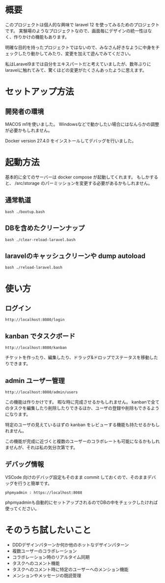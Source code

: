 # 概要
このプロジェクトは個人的な興味で laravel 12 を使ってみるためのプロジェクトです。
実験場のようなプロジェクトなので、画面毎にデザインの統一性はなく、作りかけの機能もあります。

明確な目的を持ったプロジェクトではないので、みなさん好きなように中身をチェックしたり動かしてみたり、変更を加えて遊んでみてください。

私はLaravel9までは自分をエキスパートだと考えていましたが、数年ぶりにlaravelに触れてみて、驚くほどの変更がたくさんあったように思えます。

# セットアップ方法
## 開発者の環境
MACOS m1を使いました。
Windowsなどで動かしたい場合にはなんらかの調整が必要かもしれません。

Docker version 27.4.0 をインストールしてデバッグを行いました。

# 起動方法
基本的に全てのサーバーは docker compose が起動してくれます。
もしかすると、 /src/storage のパーミッションを変更する必要があるかもしれません。

## 通常軌道

    bash ./bootup.bash

## DBを含めたクリーンナップ

    bash ./clear-reload-laravel.bash

## laravelのキャッシュクリーンや dump autoload

    bash ./reload-laravel.bash


# 使い方
## ログイン

    http://localhost:8080/login

## kanban でタスクボード

    http://localhost:8080/kanban

チケットを作ったり、編集したり、ドラッグ&ドロップでステータスを移動したりできます。

## admin ユーザー管理

    http://localhost:8080/admin/users

この機能は作りかけです。
暇な時に完成させるかもしれません。
kanbanで全てのタスクを編集したり削除したりできるほか、ユーザの登録や削除もできるようになります。

特定のユーザの見えているはずの kanban をレビューする機能も持たせるかもしれません。

この機能が完成に近づくと複数のユーザーのコラボレートも可能になるかもしれませんが、それは私の気分次第です。

## デバッグ情報
VSCode 向けのデバッグ設定もそのまま commit しておくので、そのままデバッグを行うと簡単です。

    phpmyadmin : https://localhost:8088

phpmyadminも自動的にセットアップされるのでDBの中をチェックしたければ使ってください。

# そのうち試したいこと
- DDDデザインパターンか何か他のホットなデザインパターン
- 複数ユーザーのコラボレーション
- コラボレーション時のリアルタイム同期
- タスクへのコメント機能
- タスクへのコメント時に特定のユーザーへのメンション機能
- メンションやメッセージの既読管理